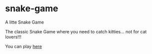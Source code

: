 # snake-game
A litte Snake Game

The classic Snake Game where you need to catch kitties... not for cat lovers!!!

You can play <a href="https://morrismalone.github.io/snake-game/">here</a>
